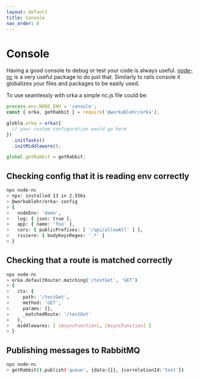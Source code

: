 ```yaml
---
layout: default
title: Console
nav_order: 8
---
```


# Console

Having a good console to debug or test your code is always useful.
[node-nc](https://www.npmjs.com/package/node-nc) is a very useful package to do just that.
Similarly to rails console it globalizes your files and packages to be easily used.

To use seamlessly with orka a simple nc.js file could be:

```js
process.env.NODE_ENV = 'console';
const { orka, getRabbit } = require('@workablehr/orka');

globla.orka = orka({
  // your custom configuration would go here
})
  .initTasks()
  .initMiddleware();

global.getRabbit = getRabbit;
```

## Checking config that it is reading env correctly

```sh
npx node-nc
> npx: installed 13 in 2.556s
> @workablehr/orka> config
> {
>   nodeEnv: 'demo',
>   log: { json: true },
>   app: { name: 'foo' },
>   cors: { publicPrefixes: [ '/api/allowAll' ] },
>   riviere: { bodyKeysRegex: '.*' }
> }
```

## Checking that a route is matched correctly

```sh
npx node-nc
> orka.defaultRouter.matching('/testGet', 'GET')
> {
>   ctx: {
>     path: '/testGet',
>     method: 'GET',
>     params: {},
>     _matchedRoute: '/testGet'
>   },
>   middlewares: [ [AsyncFunction], [AsyncFunction] ]
> }
```

## Publishing messages to RabbitMQ

```sh
npx node-nc
> getRabbit().publish('queue', {data:{}}, {correlationId:'test'})
```
